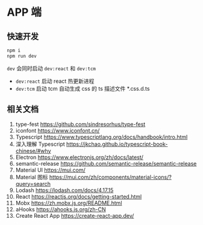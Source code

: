 # APP 端

## 快速开发

```bash
npm i
npm run dev
```

`dev` 会同时启动 `dev:react` 和 `dev:tcm`

- `dev:react` 启动 react 热更新进程
- `dev:tcm` 启动 tcm 自动生成 css 的 ts 描述文件 \*.css.d.ts

## 相关文档

1. type-fest <https://github.com/sindresorhus/type-fest>
2. iconfont <https://www.iconfont.cn/>
3. Typescript <https://www.typescriptlang.org/docs/handbook/intro.html>
4. 深入理解 Typescript <https://jkchao.github.io/typescript-book-chinese/#why>
5. Electron <https://www.electronjs.org/zh/docs/latest/>
6. semantic-release <https://github.com/semantic-release/semantic-release>
7. Material UI <https://mui.com/>
8. Material 图标 <https://mui.com/zh/components/material-icons/?query=search>
9. Lodash <https://lodash.com/docs/4.17.15>
10. React <https://reactjs.org/docs/getting-started.html>
11. Mobx <https://zh.mobx.js.org/README.html>
12. aHooks <https://ahooks.js.org/zh-CN>
13. Create React App <https://create-react-app.dev/>
